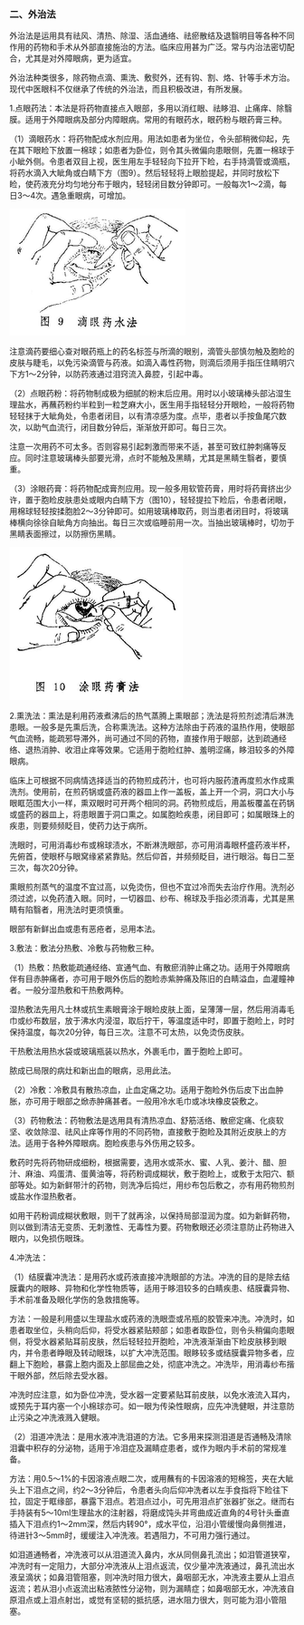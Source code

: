 ### 二、外治法

外治法是运用具有祛风、清热、除湿、活血通络、祛瘀散结及退翳明目等各种不同作用的药物和手术从外部直接施治的方法。临床应用甚为广泛。常与内治法密切配合，尤其是对外障眼病，更为适宜。

外治法种类很多，除药物点滴、熏洗、敷熨外，还有钩、割、烙、针等手术方治。现代中医眼科不仅继承了传统的外治法，而且积极改进，有所发展。

1.点眼药法：本法是将药物直接点入眼部，多用以消红眼、祛眵泪、止痛痒、除翳膜。适用于外障眼病及部分内障眼病。常用的有眼药水，眼药粉与眼药膏三种。

（1）滴眼药水：将药物配成水剂应用。用法如患者为坐位，令头部稍微仰起，先在其下眼睑下放置一棉球；如患者为卧位，则令其头微偏向患眼侧，先置一棉球于小眦外侧。令患者双目上视，医生用左手轻轻向下拉开下睑，右手持滴管或滴瓶，将药水滴入大眦角或白睛下方（图9）。然后轻轻将上眼脸提起，并同时放松下睑，使药液充分均匀地分布于眼内，轻轻闭目数分钟即可。一般每次1〜2滴，每日3〜4次。遇急重眼病，可增加。

<img src="img\9.jpg" style="zoom:50%;" />

注意滴药要细心查对眼药瓶上的药名标签与所滴的眼别，滴管头部慎勿触及胞睑的皮肤与睫毛，以免污染滴管与药液。如滴入毒性药物，则滴后须用手指压住睛明穴下方1〜2分钟，以防药液通过泪窍流入鼻腔，引起中毒。

（2）点眼药粉：将药物制成极为细腻的粉末后应用。用时以小玻璃棒头部沾湿生理盐水，再蘸药粉约半粒到一粒芝麻大小，医生用手指轻轻分开眼睑，一般将药物轻轻抹于大眦角处，令患者闭目，以有清凉感为度。点毕，患者以手按鱼尾穴数次，以助气血流行，闭目数分钟后，渐渐放开即可。每日三次。

注意一次用药不可太多。否则容易引起刺激而带来不适，甚至可致红肿刺痛等反应。同时注意玻璃棒头部要光滑，点时不能触及黑睛，尤其是黑睛生翳者，要慎重。

（3）涂眼药膏：将药物配成膏剂应用。现一般多用软管药膏，用时将药膏挤出少许，置于胞睑皮肤患处或眼内白睛下方（图10），轻轻提拉下睑后，令患者闭眼，用棉球轻轻按揉胞脸2〜3分钟即可。如用玻璃棒取药，则当患者闭目时，将玻璃棒横向徐徐自眦角方向抽出。每日三次或临睡前用一次。当抽出玻璃棒时，切勿于黑睛表面擦过，以防擦伤黑睛。

<img src="img\10.jpg" style="zoom:50%;" />

2.熏洗法：熏法是利用药液煮沸后的热气蒸腾上熏眼部；洗法是将煎剂滤清后淋洗患眼。一般多是先熏后洗，合称熏洗法。这种方法除由于药液的温热作用，使眼部气血流畅，能疏邪导滞外，尚可通过不同的药物，直接作用于眼部，达到疏通经络、退热消肿、收泪止痒等效果。它适用于胞睑红肿、羞明涩痛，眵泪较多的外障眼病。

临床上可根据不同病情选择适当的药物煎成药汁，也可将内服药渣再度煎水作成熏洗剂。使用前，在煎药锅或盛药液的器皿上作一盖板，盖上开一个洞，洞口大小与眼眶范围大小一样，熏双眼时可开两个相同的洞。药物煎成后，用盖板覆盖在药锅或盛药的器皿上，将患眼置于洞口熏之。如属胞睑疾患，闭目即可；如属眼珠上的疾患，则要频频眨目，使药力达于病所。

洗眼时，可用消毒纱布或棉球渍水，不断淋洗眼部，亦可用消毒眼杯盛药液半杯，先俯首，使眼杯与眼窝缘紧紧靠贴。然后仰首，并频频眨目，进行眼浴。每日二至三次，每次20分钟。

熏眼煎剂蒸气的温度不宜过高，以免烫伤，但也不宜过冷而失去治疗作用。洗剂必须过滤，以免药渣入眼。同时，一切器皿、纱布、棉球及手指必须消毒，尤其是黑睛有陷翳者，用洗法时更须慎重。

眼部有新鲜出血或患有恶疮者，忌用本法。

3.敷法：敷法分热敷、冷敷与药物敷三种。

（1）热敷：热敷能疏通经络、宣通气血、有散瘀消肿止痛之功。适用于外障眼病伴有目赤肿痛者，亦可用于眼外伤后的胞睑赤紫肿痛及陈旧的白睛溢血，血灌瞳神者。一般分湿热敷和干热敷两种。

湿热敷法先用凡士林或抗生素眼膏涂于眼睑皮肤上面，呈薄薄一层，然后用消毒毛巾或纱布数层，放于沸水内浸湿，取后拧干，等温度适中时，即置于胞睑上，时时保持温度，每次20分钟，每日三次。注意不可太热，以免烫伤皮肤。

干热敷法用热水袋或玻璃瓶装以热水，外裹毛巾，置于胞睑上即可。

脓成已局限的病灶和新出血的眼病，忌用此法。

（2）冷敷：冷敷具有散热凉血，止血定痛之功。适用于胞睑外伤后皮下出血肿胀，亦可用于眼部之焮赤肿痛甚者。一般用冷水毛巾或冰块橡皮袋敷之。

（3）药物敷法：药物敷法是选用具有清热凉血、舒筋活络、散瘀定痛、化痰软坚、收敛除湿、祛风止痒等作用的不同药物，直接敷于胞睑及其附近皮肤上的方法。适用于各种外障眼病。胞睑疾患与外伤用之较多。

敷药时先将药物研成细粉，根据需要，选用水或茶水、蜜、人乳、姜汁、醋、胆汁、麻油、鸡蛋清、蛋黄油等，将药粉调成糊状，敷于胞睑上，或敷于太阳穴、额部等处。如为新鲜带汁的药物，则洗净后捣烂，用纱布包后敷之，亦有用药物煎剂或盐水作湿热敷者。

如用干药粉调成糊状敷眼，则干了就再涂，以保持局部湿润为度。如为新鲜药物，则以做到清洁无变质、无刺激性、无毒性为要。药物敷眼还必须注意防止药物进入眼内，以免损伤眼珠。

4.冲洗法：

（1）结膜囊冲洗法：是用药水或药液直接冲洗眼部的方法。冲洗的目的是除去结膜囊内的眼眵、异物和化学性物质等，适用于眵泪较多的白睛疾患、结膜囊异物、手术前准备及眼化学伤的急救措施等。

方法：一般是利用盛以生理盐水或药液的洗眼壶或吊瓶的胶管来冲洗。冲洗时，如患者取坐位，头稍向后仰，将受水器紧贴颊部；如患者取卧位，则令头稍偏向患眼侧，将受水器紧贴耳前皮肤，然后轻轻拉开胞睑，冲洗液渐渐由下睑皮肤移到眼内，并令患者睁眼及转动眼珠，以扩大冲洗范围。眼眵较多或结膜囊异物多者，应翻上下胞睑，暴露上胞内面及上部屈曲之处，彻底冲洗之。冲洗毕，用消毒纱布揩干眼外部，然后除去受水器。

冲洗时应注意，如为卧位冲洗，受水器一定要紧贴耳前皮肤，以免水液流入耳内，或预先于耳内塞一个小棉球亦可。如一眼为传染性眼病，应先冲洗健眼，并注意防止污染之冲洗液溅入健眼。

（2）泪道冲洗法：是用水液冲洗泪道的方法。它多用来探测泪道是否通畅及清除泪囊中积存的分泌物，适用于冷泪症及漏睛症患者，或作为眼内手术前的常规准备。

方法：用0.5〜1%的卡因溶液点眼二次，或用蘸有的卡因溶液的短棉签，夹在大眦头上下泪点之间，约2〜3分钟后，令患者头向后仰冲洗者以左手食指将下睑往下拉，固定于眶缘部，暴露下泪点。若泪点过小，可先用泪点扩张器扩张之。继而右手持装有5〜10ml生理盐水的注射器，将磨成饨头并弯曲成近直角的4号针头垂直插入下泪点约1〜2mm深，然后内转90°，成水平位，沿泪小管缓慢向鼻侧推进，待进针3〜5mm时，缓缓注入冲洗液。若遇阻力，不可用力强行通过。

如泪道通畅者，冲洗液可以从泪道流入鼻内，水从同侧鼻孔流出；如泪管道狭窄，冲洗时有一定阻力，大部分冲洗液从上泪点返流，仅少量冲洗液通过，鼻孔流出水液呈滴状；如鼻泪管阻塞，则冲洗时阻力很大，鼻咽部无水，冲洗液主要从上泪点返流；若从泪小点返流出粘液脓性分泌物，则为漏睛症；如鼻咽部无水，冲洗液自原泪点或上泪点射岀，或觉有坚韧的抵抗感，进水阻力很大，则可能为泪小管阻塞。

